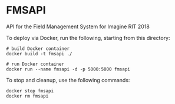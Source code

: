 # FMSAPI
API for the Field Management System for Imagine RIT 2018

To deploy via Docker, run the following, starting from this directory:

```
# build Docker container
docker build -t fmsapi ./

# run Docker container
docker run --name fmsapi -d -p 5000:5000 fmsapi
```

To stop and cleanup, use the following commands:
```
docker stop fmsapi
docker rm fmsapi
```
